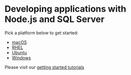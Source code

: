 # Developing applications with Node.js and SQL Server 

Pick a platform below to get started:
* [macOS](https://github.com/Microsoft/sql-server-samples/blob/master/samples/tutorials/node.js/macOS)
* [RHEL](https://github.com/Microsoft/sql-server-samples/blob/master/samples/tutorials/node.js/RHEL)
* [Ubuntu](https://github.com/Microsoft/sql-server-samples/blob/master/samples/tutorials/node.js/java/Ubuntu)
* [Windows](https://github.com/Microsoft/sql-server-samples/blob/master/samples/tutorials/node.js/Windows)

Please visit our [getting started tutorials](https://www.microsoft.com/en-us/sql-server/developer-get-started/)
